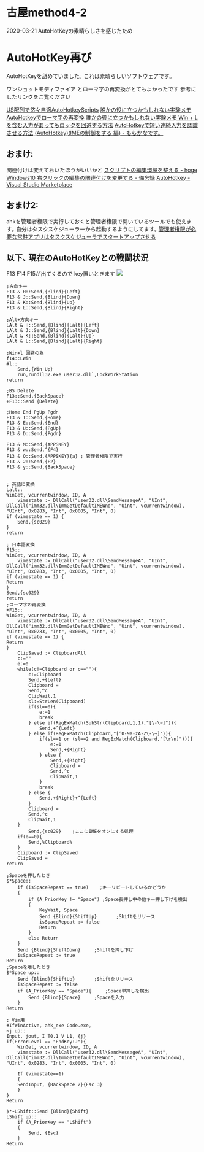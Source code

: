 # 古屋method4-2
2020-03-21 AutoHotKeyの素晴らしさを感じたため

# AutoHotKey再び
AutoHotKeyを舐めていました｡
これは素晴らしいソフトウェアです｡

ワンショットモディファイア とローマ字の再変換がとてもよかったです 参考にしたリンクをご覧ください

[US配列で悠々自適AutoHotkeyScripts](https://blog.phoshigaki.net/2018/10/usautohotkeyscripts.html)
[誰かの役に立つかもしれない実験メモ AutoHotkeyでローマ字の再変換](https://yuruaki.blog.fc2.com/blog-entry-41.html)
[誰かの役に立つかもしれない実験メモ Win + L を含む入力があってもロックを回避する方法](https://yuruaki.blog.fc2.com/blog-entry-70.html)
[AutoHotkeyで短い連続入力を認識させる方法](https://rcmdnk.com/blog/2017/11/05/computer-windows-autohotkey/)
[(AutoHotkey)(IMEの制御をする 編) - もらかなです。](https://morakana.hatenadiary.org/entry/20080213/1202876561)


## おまけ:
関連付けは変えておいたほうがいいかと
[スクリプトの編集環境を整える - hoge](https://sites.google.com/site/agkh6mze/howto/environment)
[Windows10 右クリックの編集の関連付けを変更する - 備忘録](https://kagasu.hatenablog.com/entry/2017/07/26/214410)
[AutoHotkey - Visual Studio Marketplace](https://marketplace.visualstudio.com/items?itemName=slevesque.vscode-autohotkey)

## おまけ2:
ahkを管理者権限で実行しておくと管理者権限で開いているツールでも使えます｡
自分はタスクスケジューラーから起動するようにしてます｡
[管理者権限が必要な常駐アプリはタスクスケジューラでスタートアップさせる](https://www.losttechnology.jp/Win7/taskscheduler.html)


## 以下､ 現在のAutoHotKeyとの戦闘状況

F13 F14 F15が出てくるので key置いときます
![](2020-03-21-16-08-10.png)
```
;方向キー
F13 & H::Send,{Blind}{Left}
F13 & J::Send,{Blind}{Down}
F13 & K::Send,{Blind}{Up}
F13 & L::Send,{Blind}{Right}

;Alt+方向キー
LAlt & H::Send,{Blind}{Lalt}{Left}
LAlt & J::Send,{Blind}{Lalt}{Down}
LAlt & K::Send,{Blind}{Lalt}{Up}
LAlt & L::Send,{Blind}{Lalt}{Right}

;Win+l 回避の為
f14::LWin
#l::
	Send,{Win Up}
	run,rundll32.exe user32.dll`,LockWorkStation
return

;BS Delete
F13::Send,{BackSpace}
+F13::Send {Delete}

;Home End PgUp Pgdn
F13 & T::Send,{Home}
F13 & E::Send,{End}
F13 & U::Send,{PgUp}
F13 & D::Send,{Pgdn}

F13 & M::Send,{APPSKEY}
F13 & w::Send,^{F4}
F13 & O::Send,{APPSKEY}{a} ; 管理者権限で実行
F13 & 2::Send,{F2}
F13 & y::Send,{BackSpace}


; 英語に変換
Lalt::
WinGet, vcurrentwindow, ID, A
    vimestate := DllCall("user32.dll\SendMessageA", "UInt", DllCall("imm32.dll\ImmGetDefaultIMEWnd", "Uint", vcurrentwindow), "UInt", 0x0283, "Int", 0x0005, "Int", 0)
if (vimestate == 1) {
	Send,{sc029}
}
return

; 日本語変換
F15::
WinGet, vcurrentwindow, ID, A
    vimestate := DllCall("user32.dll\SendMessageA", "UInt", DllCall("imm32.dll\ImmGetDefaultIMEWnd", "Uint", vcurrentwindow), "UInt", 0x0283, "Int", 0x0005, "Int", 0)
if (vimestate == 1) {
Return
}
Send,{sc029}
return
;ローマ字の再変換
+F15::
WinGet, vcurrentwindow, ID, A
    vimestate := DllCall("user32.dll\SendMessageA", "UInt", DllCall("imm32.dll\ImmGetDefaultIMEWnd", "Uint", vcurrentwindow), "UInt", 0x0283, "Int", 0x0005, "Int", 0)
if (vimestate == 1) {
Return
}
	ClipSaved := ClipboardAll
	c:=""
	e:=0
	while(c!=Clipboard or c==""){
		c:=Clipboard
		Send,+{Left}
		Clipboard =
		Send,^c
		ClipWait,1
		sl:=StrLen(Clipboard)
		if(sl==0){
			e:=1
			break
		} else if(RegExMatch(SubStr(Clipboard,1,1),"[\-\~]")){
			Send,+^{Left}
		} else if(RegExMatch(Clipboard,"[^0-9a-zA-Z\-\~]")){
			if(sl==1 or (sl==2 and RegExMatch(Clipboard,"[\r\n]"))){
				e:=1
				Send,+{Right}
			} else {
				Send,+{Right}
				Clipboard =
				Send,^c
				ClipWait,1
			}
			break
		} else {
			Send,+{Right}+^{Left}
		}
		Clipboard =
		Send,^c
		ClipWait,1
	}
		Send,{sc029}	;ここにIMEをオンにする処理
	if(e==0){
		Send,%Clipboard%
	}
	Clipboard := ClipSaved
	ClipSaved =
return

;Spaceを押したとき
$*Space::
    if (isSpaceRepeat == true)    ;キーリピートしているかどうか
    {
        if (A_PriorKey != "Space") ;Space長押し中の他キー押し下げを検出
        {
            KeyWait, Space
            Send {Blind}{ShiftUp}       ;Shiftをリリース
            isSpaceRepeat := false
            Return
        }
        else Return
    }
    Send {Blind}{ShiftDown}     ;Shiftを押し下げ
    isSpaceRepeat := true
Return
;Spaceを離したとき
$*Space up::
    Send {Blind}{ShiftUp}       ;Shiftをリリース
    isSpaceRepeat := false
    if (A_PriorKey == "Space"){     ;Space単押しを検出
        Send {Blind}{Space}     ;Spaceを入力
    }
Return

; Vim用
#IfWinActive, ahk_exe Code.exe,
~j up::
Input, jout, I T0.1 V L1, {j}
if(ErrorLevel == "EndKey:J"){
	WinGet, vcurrentwindow, ID, A
    vimestate := DllCall("user32.dll\SendMessageA", "UInt", DllCall("imm32.dll\ImmGetDefaultIMEWnd", "Uint", vcurrentwindow), "UInt", 0x0283, "Int", 0x0005, "Int", 0)

    If (vimestate==1)
	{
    SendInput, {BackSpace 2}{Esc 3}
	}
}
Return

$*~LShift::Send {Blind}{Shift}
LShift up::
    if (A_PriorKey == "LShift")
    {
        Send, {Esc}
    }
Return

```